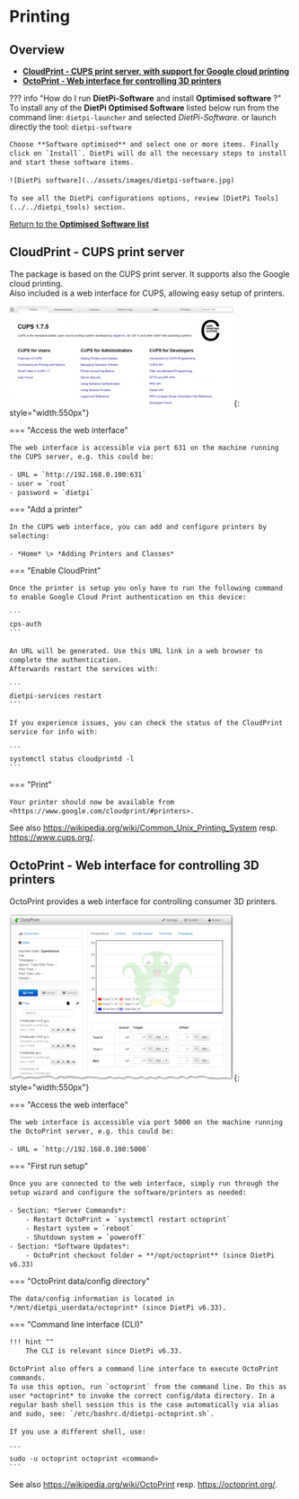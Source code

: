 # Printing

## Overview

- [**CloudPrint - CUPS print server, with support for Google cloud printing**](#cloudprint-cups-print-server)
- [**OctoPrint - Web interface for controlling 3D printers**](#octoprint-web-interface-for-controlling-3d-printers)

??? info "How do I run **DietPi-Software** and install **Optimised software** ?"
    To install any of the **DietPi Optimised Software** listed below run from the command line:
    ```
    dietpi-launcher
    ```
    and selected _DietPi-Software_. or launch directly the tool:
    ```
    dietpi-software
    ```

    Choose **Software optimised** and select one or more items. Finally click on `Install`. DietPi will do all the necessary steps to install and start these software items.

    ![DietPi software](../assets/images/dietpi-software.jpg)

    To see all the DietPi configurations options, review [DietPi Tools](../../dietpi_tools) section.

[Return to the **Optimised Software list**](../../dietpi_optimised_software)

## CloudPrint - CUPS print server

The package is based on the CUPS print server. It supports also the Google cloud printing.  
Also included is a web interface for CUPS, allowing easy setup of printers.

![DietPi print server software CUPS](../assets/images/dietpi-software-printserver-cups.png){: style="width:550px"}

=== "Access the web interface"

    The web interface is accessible via port 631 on the machine running the CUPS server, e.g. this could be:  

    - URL = `http://192.168.0.100:631`  
    - user = `root`  
    - password = `dietpi`

=== "Add a printer"

    In the CUPS web interface, you can add and configure printers by selecting:

    - *Home* \> *Adding Printers and Classes*

=== "Enable CloudPrint"

    Once the printer is setup you only have to run the following command to enable Google Cloud Print authentication on this device:

    ```
    cps-auth
    ```

    An URL will be generated. Use this URL link in a web browser to complete the authentication.  
    Afterwards restart the services with:

    ```
    dietpi-services restart
    ```

    If you experience issues, you can check the status of the CloudPrint service for info with:

    ```
    systemctl status cloudprintd -l
    ```

=== "Print"

    Your printer should now be available from <https://www.google.com/cloudprint/#printers>.

See also <https://wikipedia.org/wiki/Common_Unix_Printing_System> resp. <https://www.cups.org/>.

## OctoPrint - Web interface for controlling 3D printers

OctoPrint provides a web interface for controlling consumer 3D printers.

![DietPi print server software OctoPrint](../assets/images/dietpi-software-printserver-octoprint.png){: style="width:550px"}

=== "Access the web interface"

    The web interface is accessible via port 5000 on the machine running the OctoPrint server, e.g. this could be:  

    - URL = `http://192.168.0.100:5000`  

=== "First run setup"

    Once you are connected to the web interface, simply run through the setup wizard and configure the software/printers as needed:

    - Section: *Server Commands*:
        - Restart OctoPrint = `systemctl restart octoprint`
        - Restart system = `reboot`
        - Shutdown system = `poweroff`
    - Section: *Software Updates*:
        - OctoPrint checkout folder = **/opt/octoprint** (since DietPi v6.33)

=== "OctoPrint data/config directory"

    The data/config information is located in */mnt/dietpi_userdata/octoprint* (since DietPi v6.33).

=== "Command line interface (CLI)"

    !!! hint ""
        The CLI is relevant since DietPi v6.33.

    OctoPrint also offers a command line interface to execute OctoPrint commands.  
    To use this option, run `octoprint` from the command line. Do this as user *octoprint* to invoke the correct config/data directory. In a regular bash shell session this is the case automatically via alias and sudo, see: `/etc/bashrc.d/dietpi-octoprint.sh`.

    If you use a different shell, use:

    ```
    sudo -u octoprint octoprint <command>
    ```

See also <https://wikipedia.org/wiki/OctoPrint> resp. <https://octoprint.org/>.
